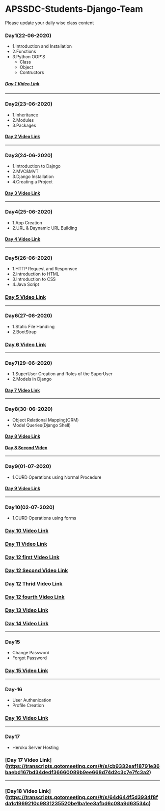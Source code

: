 # APSSDC-Students-Django-Team
Please update your daily wise class content
### Day1(22-06-2020)
- 1.Introduction and Installation
- 2.Functions
- 3.Python OOP'S
  - Class
  - Object
  - Contructors
##### [Day 1 Video Link](https://transcripts.gotomeeting.com/#/s/9305ab557aa3afe50b42c2be83ab7ad67ef4b2817993442b4f23aaee5456aad3)
_____
### Day2(23-06-2020)
- 1.Inheritance
- 2.Modules
- 3.Packages
#### [Day 2 Video Link](https://transcripts.gotomeeting.com/#/s/06c8d490a64f8750ff963ef4f0b2ca495dde4755f5d60e8cf1883777b00d622f)
_____

### Day3(24-06-2020)
- 1.Introduction to Dajngo
- 2.MVC&MVT
- 3.Django Installation
- 4.Creating a Project
#### [Day 3 Video Link](https://transcripts.gotomeeting.com/#/s/2830f4f3dfccaf3c26ad05dd553e45b7621f029929757e7eb31dabe2b4d003c1)
____

### Day4(25-06-2020)
- 1.App Creation
- 2.URL & Daynamic URL Building
#### [Day 4 Video Link](https://transcripts.gotomeeting.com/#/s/b465be15008b9f059951b4f80eaeb5adc756e51a28febc9e66d53d745281c5cb)
____

### Day5(26-06-2020)
- 1.HTTP Request and Responsce
- 2.introduction to HTML
- 3.Introduction to CSS
- 4.Java Script
### [Day 5 Video Link](https://transcripts.gotomeeting.com/#/s/842d039679cd7c32d4095d27b1a7111fecfd01ee0e53f57cbeed22463505cf94)
_____

### Day6(27-06-2020)
- 1.Static File Handling
- 2.BootStrap

### [Day 6 Video Link](https://transcripts.gotomeeting.com/#/s/d3f7b5358137c0db24fbd5181e5cc2c0bd8c3492b3c772c8c5265fd2f3e846e8)
_____
### Day7(29-06-2020)
- 1.SuperUser Creation and Roles of the SuperUser
- 2.Models in Django
#### [Day 7 Video Link](https://transcripts.gotomeeting.com/#/s/3ce16d34aeadc8eaff97c6755019dd348e834e937c8e812be182522884be5e20)
_______
### Day8(30-06-2020)
- Object Relational Mapping(ORM)
- Model Queries(Django Shell)
#### [Day 8 Video Link](https://transcripts.gotomeeting.com/#/s/956c36283f814165235587e1ba9b6882c1d3ec7c001c62b99bdcfd91657a0805)
#### [Day 8 Second Video](https://transcripts.gotomeeting.com/#/s/bddf77c72b762fef4a3162873616326c92acbe3f053bebc865bd1be7d94fd061)
______
### Day9(01-07-2020)
- 1.CURD Operations using Normal Procedure
#### [Day 9 Video Link](https://transcripts.gotomeeting.com/#/s/f3d420c6f8252b72d709d6e609c98b4af35ea573942c0df66fa705980a914010)

______
### Day10(02-07-2020)
- 1.CURD Operations using forms

### [Day 10 Video Link](https://transcripts.gotomeeting.com/#/s/df75d1d7e131864ef31e8aecd8cfd98700cbd1a2d66a520e79dcaa0be345d2c3)

### [Day 11 Video Link](https://transcripts.gotomeeting.com/#/s/673cc0e5a64f1d2915f0927dd17692e23e7f959e4cf63ae9faa39152270528c4)

### [Day 12  first Video Link](https://transcripts.gotomeeting.com/#/s/f33f8afaab70f84d2bbf7b1a455667027d650cfc16aeeb42255a8651a9042087)


### [Day 12 Second Video Link](https://transcripts.gotomeeting.com/#/s/b2e7c9c95ff9841e74564a72139131f025dd8234bf1f1cb7bee100473d7d4212)
### [Day 12  Thrid Video Link](https://transcripts.gotomeeting.com/#/s/ed39300316b41a4b2a0634dde9b273b389f015494151f0ec9291df7689c60f6c)
### [Day 12  fourth Video Link](https://transcripts.gotomeeting.com/#/s/17d8c958af2eb267619637cb8cf25349b3397bb42ed10baf1c68ff8c89a00278)

### [Day 13 Video Link](https://transcripts.gotomeeting.com/#/s/85c340999fd01d7dd061379bce27680d53ed4249960e951751ce16987e17bf28)

### [Day 14 Video Link](https://transcripts.gotomeeting.com/#/s/968d52f99db286d92408c29ca969be4fda8cf4fa072ea7892194cdc809db47be)

____
### Day15
- Change Password
- Forgot Password
### [Day 15 Video Link](https://transcripts.gotomeeting.com/#/s/4fe15daf2946e9f3a796ed8369381db0d6f1be776a87cbacfead759ec4665fb1)
_____
### Day-16
- User Authenication
- Profile Creation
### [Day 16 Video Link](https://transcripts.gotomeeting.com/#/s/d5199192d980f74c2b918a3c9a4c9a4eddea30b0e09aa7c76b7e9d97bdc9cfc4)
_____

### Day17
- Heroku Server Hosting
### [Day 17 Video Link] (https://transcripts.gotomeeting.com/#/s/cb9332eaf18791e36baebd167bd34dedf36660089b9ee668d74d2c3c7e7fc3a2)
____
 ### [Day18 Video Link] (https://transcripts.gotomeeting.com/#/s/64d644f5d3934f8fda1c1969210c9831235520be1ba1ee3afbd6c08a9d63534c)
 
